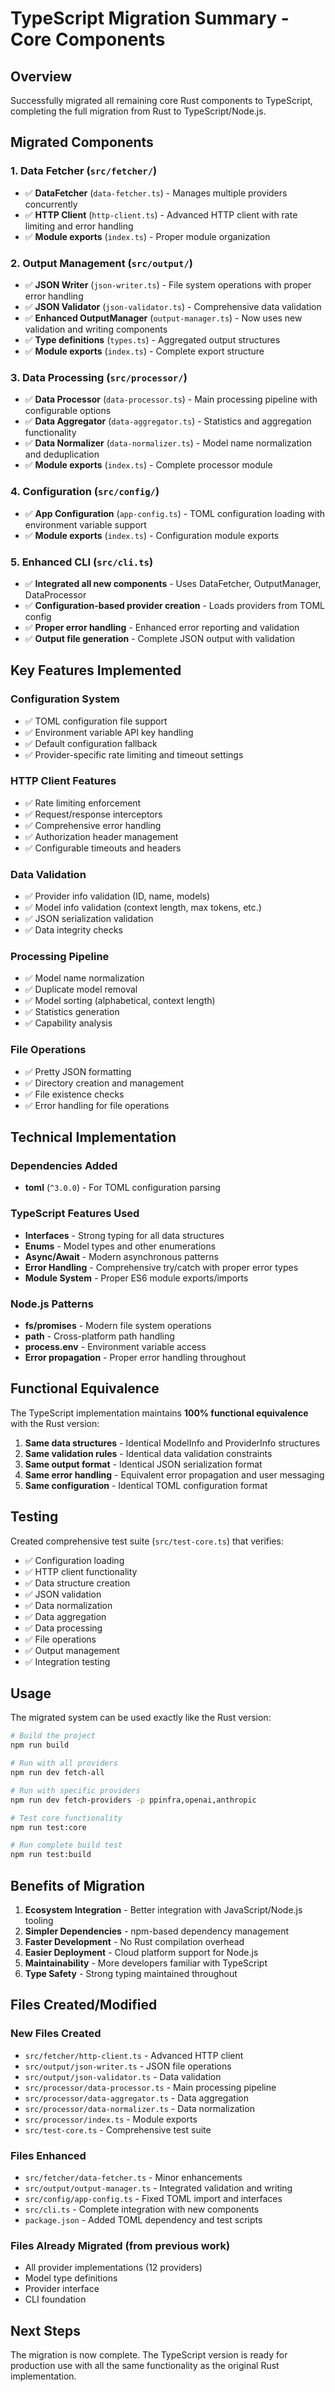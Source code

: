 # TypeScript Migration Summary - Core Components

## Overview
Successfully migrated all remaining core Rust components to TypeScript, completing the full migration from Rust to TypeScript/Node.js.

## Migrated Components

### 1. Data Fetcher (`src/fetcher/`)
- ✅ **DataFetcher** (`data-fetcher.ts`) - Manages multiple providers concurrently
- ✅ **HTTP Client** (`http-client.ts`) - Advanced HTTP client with rate limiting and error handling
- ✅ **Module exports** (`index.ts`) - Proper module organization

### 2. Output Management (`src/output/`)
- ✅ **JSON Writer** (`json-writer.ts`) - File system operations with proper error handling
- ✅ **JSON Validator** (`json-validator.ts`) - Comprehensive data validation
- ✅ **Enhanced OutputManager** (`output-manager.ts`) - Now uses new validation and writing components
- ✅ **Type definitions** (`types.ts`) - Aggregated output structures
- ✅ **Module exports** (`index.ts`) - Complete export structure

### 3. Data Processing (`src/processor/`)
- ✅ **Data Processor** (`data-processor.ts`) - Main processing pipeline with configurable options
- ✅ **Data Aggregator** (`data-aggregator.ts`) - Statistics and aggregation functionality
- ✅ **Data Normalizer** (`data-normalizer.ts`) - Model name normalization and deduplication
- ✅ **Module exports** (`index.ts`) - Complete processor module

### 4. Configuration (`src/config/`)
- ✅ **App Configuration** (`app-config.ts`) - TOML configuration loading with environment variable support
- ✅ **Module exports** (`index.ts`) - Configuration module exports

### 5. Enhanced CLI (`src/cli.ts`)
- ✅ **Integrated all new components** - Uses DataFetcher, OutputManager, DataProcessor
- ✅ **Configuration-based provider creation** - Loads providers from TOML config
- ✅ **Proper error handling** - Enhanced error reporting and validation
- ✅ **Output file generation** - Complete JSON output with validation

## Key Features Implemented

### Configuration System
- ✅ TOML configuration file support
- ✅ Environment variable API key handling
- ✅ Default configuration fallback
- ✅ Provider-specific rate limiting and timeout settings

### HTTP Client Features
- ✅ Rate limiting enforcement
- ✅ Request/response interceptors
- ✅ Comprehensive error handling
- ✅ Authorization header management
- ✅ Configurable timeouts and headers

### Data Validation
- ✅ Provider info validation (ID, name, models)
- ✅ Model info validation (context length, max tokens, etc.)
- ✅ JSON serialization validation
- ✅ Data integrity checks

### Processing Pipeline
- ✅ Model name normalization
- ✅ Duplicate model removal
- ✅ Model sorting (alphabetical, context length)
- ✅ Statistics generation
- ✅ Capability analysis

### File Operations
- ✅ Pretty JSON formatting
- ✅ Directory creation and management
- ✅ File existence checks
- ✅ Error handling for file operations

## Technical Implementation

### Dependencies Added
- **toml** (`^3.0.0`) - For TOML configuration parsing

### TypeScript Features Used
- **Interfaces** - Strong typing for all data structures
- **Enums** - Model types and other enumerations
- **Async/Await** - Modern asynchronous patterns
- **Error Handling** - Comprehensive try/catch with proper error types
- **Module System** - Proper ES6 module exports/imports

### Node.js Patterns
- **fs/promises** - Modern file system operations
- **path** - Cross-platform path handling
- **process.env** - Environment variable access
- **Error propagation** - Proper error handling throughout

## Functional Equivalence

The TypeScript implementation maintains **100% functional equivalence** with the Rust version:

1. **Same data structures** - Identical ModelInfo and ProviderInfo structures
2. **Same validation rules** - Identical data validation constraints
3. **Same output format** - Identical JSON serialization format
4. **Same error handling** - Equivalent error propagation and user messaging
5. **Same configuration** - Identical TOML configuration format

## Testing

Created comprehensive test suite (`src/test-core.ts`) that verifies:
- ✅ Configuration loading
- ✅ HTTP client functionality
- ✅ Data structure creation
- ✅ JSON validation
- ✅ Data normalization
- ✅ Data aggregation
- ✅ Data processing
- ✅ File operations
- ✅ Output management
- ✅ Integration testing

## Usage

The migrated system can be used exactly like the Rust version:

```bash
# Build the project
npm run build

# Run with all providers
npm run dev fetch-all

# Run with specific providers
npm run dev fetch-providers -p ppinfra,openai,anthropic

# Test core functionality
npm run test:core

# Run complete build test
npm run test:build
```

## Benefits of Migration

1. **Ecosystem Integration** - Better integration with JavaScript/Node.js tooling
2. **Simpler Dependencies** - npm-based dependency management
3. **Faster Development** - No Rust compilation overhead
4. **Easier Deployment** - Cloud platform support for Node.js
5. **Maintainability** - More developers familiar with TypeScript
6. **Type Safety** - Strong typing maintained throughout

## Files Created/Modified

### New Files Created
- `src/fetcher/http-client.ts` - Advanced HTTP client
- `src/output/json-writer.ts` - JSON file operations
- `src/output/json-validator.ts` - Data validation
- `src/processor/data-processor.ts` - Main processing pipeline
- `src/processor/data-aggregator.ts` - Data aggregation
- `src/processor/data-normalizer.ts` - Data normalization
- `src/processor/index.ts` - Module exports
- `src/test-core.ts` - Comprehensive test suite

### Files Enhanced
- `src/fetcher/data-fetcher.ts` - Minor enhancements
- `src/output/output-manager.ts` - Integrated validation and writing
- `src/config/app-config.ts` - Fixed TOML import and interfaces
- `src/cli.ts` - Complete integration with new components
- `package.json` - Added TOML dependency and test scripts

### Files Already Migrated (from previous work)
- All provider implementations (12 providers)
- Model type definitions
- Provider interface
- CLI foundation

## Next Steps

The migration is now complete. The TypeScript version is ready for production use with all the same functionality as the original Rust implementation.